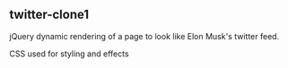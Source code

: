 <h2> twitter-clone1 </h2>
jQuery dynamic rendering of a page to look like Elon Musk's twitter feed.

CSS used for styling and effects


